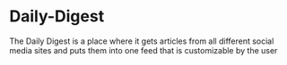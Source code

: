 # Daily-Digest
The Daily Digest is a place where it gets articles from all different social media sites and puts them into one feed that is customizable by the user
